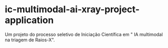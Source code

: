 # ic-multimodal-ai-xray-project-application
Um projeto do processo seletivo de Iniciação Científica em " IA multimodal na triagem de Raios-X".
